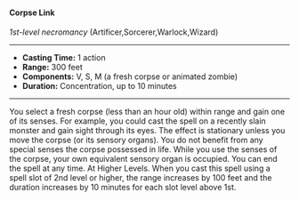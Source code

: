 #### Corpse Link
*1st-level necromancy* (Artificer,Sorcerer,Warlock,Wizard)
___
- **Casting Time:** 1 action
- **Range:** 300 feet
- **Components:** V, S, M (a fresh corpse or animated zombie)
- **Duration:** Concentration, up to 10 minutes
---
You select a fresh corpse (less than an hour old)
within range and gain one of its senses. For
example, you could cast the spell on a recently slain
monster and gain sight through its eyes. The effect
is stationary unless you move the corpse (or its
sensory organs). You do not benefit from any
special senses the corpse possessed in life.
While you use the senses of the corpse, your own
equivalent sensory organ is occupied. You can end
the spell at any time.
At Higher Levels. When you cast this spell using
a spell slot of 2nd level or higher, the range
increases by 100 feet and the duration increases by
10 minutes for each slot level above 1st.
